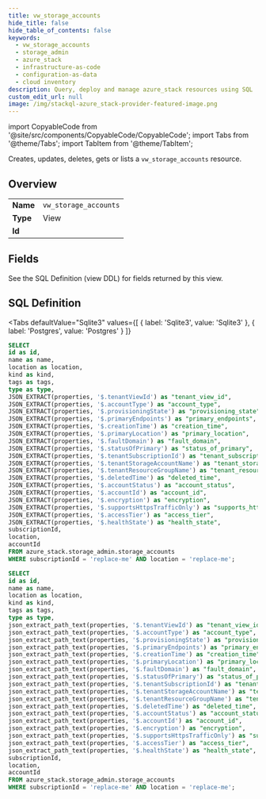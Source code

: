```yaml
--- 
title: vw_storage_accounts
hide_title: false
hide_table_of_contents: false
keywords:
  - vw_storage_accounts
  - storage_admin
  - azure_stack
  - infrastructure-as-code
  - configuration-as-data
  - cloud inventory
description: Query, deploy and manage azure_stack resources using SQL
custom_edit_url: null
image: /img/stackql-azure_stack-provider-featured-image.png
---
```


import CopyableCode from '@site/src/components/CopyableCode/CopyableCode';
import Tabs from '@theme/Tabs';
import TabItem from '@theme/TabItem';

Creates, updates, deletes, gets or lists a <code>vw_storage_accounts</code> resource.

## Overview
<table><tbody>
<tr><td><b>Name</b></td><td><code>vw_storage_accounts</code></td></tr>
<tr><td><b>Type</b></td><td>View</td></tr>
<tr><td><b>Id</b></td><td><CopyableCode code="azure_stack.storage_admin.vw_storage_accounts" /></td></tr>
</tbody></table>

## Fields

See the SQL Definition (view DDL) for fields returned by this view.

## SQL Definition

<Tabs
defaultValue="Sqlite3"
values={[
{ label: 'Sqlite3', value: 'Sqlite3' },
{ label: 'Postgres', value: 'Postgres' }
]}
>
<TabItem value="Sqlite3">

```sql
SELECT
id as id,
name as name,
location as location,
kind as kind,
tags as tags,
type as type,
JSON_EXTRACT(properties, '$.tenantViewId') as "tenant_view_id",
JSON_EXTRACT(properties, '$.accountType') as "account_type",
JSON_EXTRACT(properties, '$.provisioningState') as "provisioning_state",
JSON_EXTRACT(properties, '$.primaryEndpoints') as "primary_endpoints",
JSON_EXTRACT(properties, '$.creationTime') as "creation_time",
JSON_EXTRACT(properties, '$.primaryLocation') as "primary_location",
JSON_EXTRACT(properties, '$.faultDomain') as "fault_domain",
JSON_EXTRACT(properties, '$.statusOfPrimary') as "status_of_primary",
JSON_EXTRACT(properties, '$.tenantSubscriptionId') as "tenant_subscription_id",
JSON_EXTRACT(properties, '$.tenantStorageAccountName') as "tenant_storage_account_name",
JSON_EXTRACT(properties, '$.tenantResourceGroupName') as "tenant_resource_group_name",
JSON_EXTRACT(properties, '$.deletedTime') as "deleted_time",
JSON_EXTRACT(properties, '$.accountStatus') as "account_status",
JSON_EXTRACT(properties, '$.accountId') as "account_id",
JSON_EXTRACT(properties, '$.encryption') as "encryption",
JSON_EXTRACT(properties, '$.supportsHttpsTrafficOnly') as "supports_https_traffic_only",
JSON_EXTRACT(properties, '$.accessTier') as "access_tier",
JSON_EXTRACT(properties, '$.healthState') as "health_state",
subscriptionId,
location,
accountId
FROM azure_stack.storage_admin.storage_accounts
WHERE subscriptionId = 'replace-me' AND location = 'replace-me';
```

</TabItem>
<TabItem value="Postgres">

```sql
SELECT
id as id,
name as name,
location as location,
kind as kind,
tags as tags,
type as type,
json_extract_path_text(properties, '$.tenantViewId') as "tenant_view_id",
json_extract_path_text(properties, '$.accountType') as "account_type",
json_extract_path_text(properties, '$.provisioningState') as "provisioning_state",
json_extract_path_text(properties, '$.primaryEndpoints') as "primary_endpoints",
json_extract_path_text(properties, '$.creationTime') as "creation_time",
json_extract_path_text(properties, '$.primaryLocation') as "primary_location",
json_extract_path_text(properties, '$.faultDomain') as "fault_domain",
json_extract_path_text(properties, '$.statusOfPrimary') as "status_of_primary",
json_extract_path_text(properties, '$.tenantSubscriptionId') as "tenant_subscription_id",
json_extract_path_text(properties, '$.tenantStorageAccountName') as "tenant_storage_account_name",
json_extract_path_text(properties, '$.tenantResourceGroupName') as "tenant_resource_group_name",
json_extract_path_text(properties, '$.deletedTime') as "deleted_time",
json_extract_path_text(properties, '$.accountStatus') as "account_status",
json_extract_path_text(properties, '$.accountId') as "account_id",
json_extract_path_text(properties, '$.encryption') as "encryption",
json_extract_path_text(properties, '$.supportsHttpsTrafficOnly') as "supports_https_traffic_only",
json_extract_path_text(properties, '$.accessTier') as "access_tier",
json_extract_path_text(properties, '$.healthState') as "health_state",
subscriptionId,
location,
accountId
FROM azure_stack.storage_admin.storage_accounts
WHERE subscriptionId = 'replace-me' AND location = 'replace-me';
```

</TabItem>
</Tabs>
